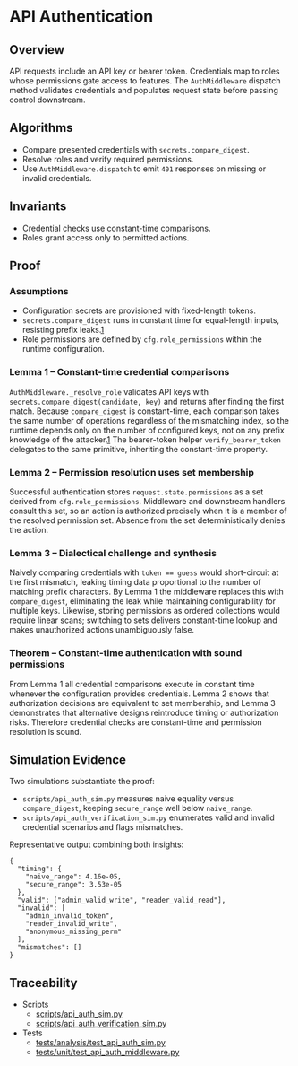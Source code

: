 # API Authentication

## Overview

API requests include an API key or bearer token. Credentials map to roles
whose permissions gate access to features. The `AuthMiddleware` dispatch
method validates credentials and populates request state before passing
control downstream.

## Algorithms

- Compare presented credentials with `secrets.compare_digest`.
- Resolve roles and verify required permissions.
- Use `AuthMiddleware.dispatch` to emit `401` responses on missing or invalid
  credentials.

## Invariants

- Credential checks use constant-time comparisons.
- Roles grant access only to permitted actions.

## Proof

### Assumptions

- Configuration secrets are provisioned with fixed-length tokens.
- `secrets.compare_digest` runs in constant time for equal-length inputs,
  resisting prefix leaks.[1]
- Role permissions are defined by `cfg.role_permissions` within the runtime
  configuration.

### Lemma 1 – Constant-time credential comparisons

`AuthMiddleware._resolve_role` validates API keys with
`secrets.compare_digest(candidate, key)` and returns after finding the first
match. Because `compare_digest` is constant-time, each comparison takes the
same number of operations regardless of the mismatching index, so the runtime
depends only on the number of configured keys, not on any prefix knowledge of
the attacker.[1] The bearer-token helper `verify_bearer_token` delegates to the
same primitive, inheriting the constant-time property.

### Lemma 2 – Permission resolution uses set membership

Successful authentication stores `request.state.permissions` as a set derived
from `cfg.role_permissions`. Middleware and downstream handlers consult this
set, so an action is authorized precisely when it is a member of the resolved
permission set. Absence from the set deterministically denies the action.

### Lemma 3 – Dialectical challenge and synthesis

Naively comparing credentials with `token == guess` would short-circuit at the
first mismatch, leaking timing data proportional to the number of matching
prefix characters. By Lemma 1 the middleware replaces this with
`compare_digest`, eliminating the leak while maintaining configurability for
multiple keys. Likewise, storing permissions as ordered collections would
require linear scans; switching to sets delivers constant-time lookup and makes
unauthorized actions unambiguously false.

### Theorem – Constant-time authentication with sound permissions

From Lemma 1 all credential comparisons execute in constant time whenever the
configuration provides credentials. Lemma 2 shows that authorization decisions
are equivalent to set membership, and Lemma 3 demonstrates that alternative
designs reintroduce timing or authorization risks. Therefore credential checks
are constant-time and permission resolution is sound.

## Simulation Evidence

Two simulations substantiate the proof:

- `scripts/api_auth_sim.py` measures naive equality versus `compare_digest`,
  keeping `secure_range` well below `naive_range`.
- `scripts/api_auth_verification_sim.py` enumerates valid and invalid
  credential scenarios and flags mismatches.

Representative output combining both insights:
```
{
  "timing": {
    "naive_range": 4.16e-05,
    "secure_range": 3.53e-05
  },
  "valid": ["admin_valid_write", "reader_valid_read"],
  "invalid": [
    "admin_invalid_token",
    "reader_invalid_write",
    "anonymous_missing_perm"
  ],
  "mismatches": []
}
```

## Traceability

- Scripts
  - [scripts/api_auth_sim.py][s1]
  - [scripts/api_auth_verification_sim.py][s2]
- Tests
  - [tests/analysis/test_api_auth_sim.py][t1]
  - [tests/unit/test_api_auth_middleware.py][t2]

[s1]: ../../scripts/api_auth_sim.py
[s2]: ../../scripts/api_auth_verification_sim.py
[t1]: ../../tests/analysis/test_api_auth_sim.py
[t2]: ../../tests/unit/test_api_auth_middleware.py
[1]: https://docs.python.org/3/library/secrets.html#secrets.compare_digest
